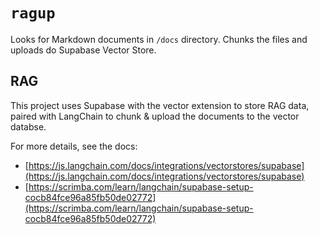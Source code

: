 # `ragup`

Looks for Markdown documents in `/docs` directory. Chunks the files and uploads do Supabase Vector Store.

## RAG

This project uses Supabase with the vector extension to store RAG data, paired with LangChain to chunk & upload the documents to the vector databse.

For more details, see the docs:

- [https://js.langchain.com/docs/integrations/vectorstores/supabase](https://js.langchain.com/docs/integrations/vectorstores/supabase)
- [https://scrimba.com/learn/langchain/supabase-setup-cocb84fce96a85fb50de02772](https://scrimba.com/learn/langchain/supabase-setup-cocb84fce96a85fb50de02772)
